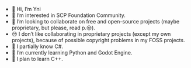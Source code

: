 - 👋 Hi, I’m Yni
- 👀 I’m interested in SCP Foundation Community.
- 💞️ I’m looking to collaborate on free and open-source projects (maybe proprietary, but please, read p.😒).
- 😒 I don’t like collaborating in proprietary projects (except my own projects), because of possible copyright problems in my FOSS projects.
- 🌱 I partially know C#.
- 🌱 I’m currently learning Python and Godot Engine.
- 🌱 I plan to learn C++.
<!---

- 📫 How to reach me
- some link...

Yni-Viar/Yni-Viar is a ✨ special ✨ repository because its `README.md` (this file) appears on your GitHub profile.
You can click the Preview link to take a look at your changes.
--->
